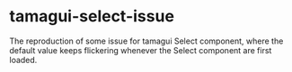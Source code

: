 # tamagui-select-issue

The reproduction of some issue for tamagui Select component, where the default value keeps flickering whenever the Select component are first loaded.
